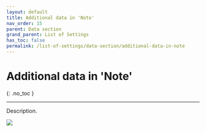 ```yaml
---
layout: default
title: Additional data in 'Note'
nav_order: 15
parent: Data section
grand_parent: List of Settings
has_toc: false
permalink: /list-of-settings/data-section/additional-data-in-note
---
```


# Additional data in 'Note'
{: .no_toc }

---

Description.

![](/orderlord-help-kds/assets/images/kds/section_kitchen_history_1.png)